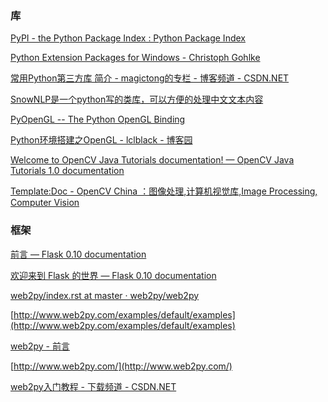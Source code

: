 
### 库

[PyPI - the Python Package Index : Python Package Index](https://pypi.python.org/pypi)

[Python Extension Packages for Windows - Christoph Gohlke](http://www.lfd.uci.edu/~gohlke/pythonlibs/#mysql-python)

[常用Python第三方库 简介 - magictong的专栏 - 博客频道 - CSDN.NET](http://blog.csdn.net/magictong/article/details/6788208)

[SnowNLP是一个python写的类库，可以方便的处理中文文本内容](https://github.com/isnowfy/snownlp)

[PyOpenGL -- The Python OpenGL Binding](http://pyopengl.sourceforge.net/index.html)

[Python环境搭建之OpenGL - lclblack - 博客园](http://www.cnblogs.com/lclblack/p/6378212.html)

[Welcome to OpenCV Java Tutorials documentation! — OpenCV Java Tutorials 1.0 documentation](http://opencv-java-tutorials.readthedocs.io/en/latest/)

[Template:Doc - OpenCV China ：图像处理,计算机视觉库,Image Processing, Computer Vision](http://wiki.opencv.org.cn/index.php/Template:Doc)


[]()

[]()

[]()

[]()

[]()

[]()

[]()

[]()

[]()

[]()

### 框架

[前言 — Flask 0.10 documentation](http://dormousehole.readthedocs.io/en/latest/foreword.html)

[欢迎来到 Flask 的世界 — Flask 0.10 documentation](http://dormousehole.readthedocs.io/en/latest/index.html)

[web2py/index.rst at master · web2py/web2py](https://github.com/web2py/web2py/blob/master/docs/index.rst)

[http://www.web2py.com/examples/default/examples](http://www.web2py.com/examples/default/examples)

[web2py - 前言](http://web2py.com/books/default/chapter/35)

[http://www.web2py.com/](http://www.web2py.com/)

[web2py入门教程 - 下载频道 - CSDN.NET](http://download.csdn.net/detail/unlord21/9307341)

[]()

[]()

[]()

[]()

[]()

[]()

[]()

[]()

[]()

[]()

[]()

[]()

[]()

[]()

[]()

[]()

[]()

[]()

[]()

